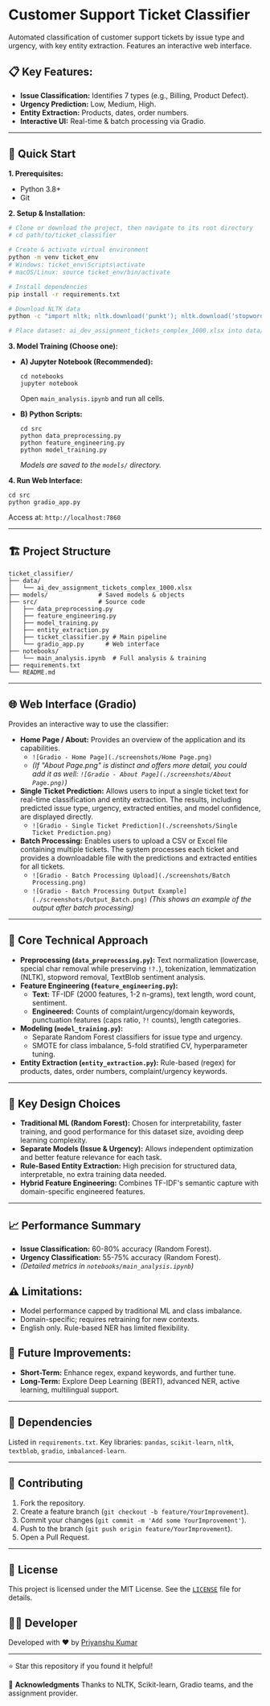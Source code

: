 # Customer Support Ticket Classifier

Automated classification of customer support tickets by issue type and urgency, with key entity extraction. Features an interactive web interface.

## 📋 **Key Features:**
*   **Issue Classification:** Identifies 7 types (e.g., Billing, Product Defect).
*   **Urgency Prediction:** Low, Medium, High.
*   **Entity Extraction:** Products, dates, order numbers.
*   **Interactive UI:** Real-time & batch processing via Gradio.

---

## 🚀 **Quick Start**

**1. Prerequisites:**
*   Python 3.8+
*   Git

**2. Setup & Installation:**
```bash
# Clone or download the project, then navigate to its root directory
# cd path/to/ticket_classifier

# Create & activate virtual environment
python -m venv ticket_env
# Windows: ticket_env\Scripts\activate
# macOS/Linux: source ticket_env/bin/activate

# Install dependencies
pip install -r requirements.txt

# Download NLTK data
python -c "import nltk; nltk.download('punkt'); nltk.download('stopwords'); nltk.download('wordnet'); nltk.download('averaged_perceptron_tagger')"

# Place dataset: ai_dev_assignment_tickets_complex_1000.xlsx into data/
```

**3. Model Training (Choose one):**

*   **A) Jupyter Notebook (Recommended):**
    ```
    cd notebooks
    jupyter notebook
    ```
    Open `main_analysis.ipynb` and run all cells.

*   **B) Python Scripts:**
    ```
    cd src
    python data_preprocessing.py
    python feature_engineering.py
    python model_training.py
    ```
    *Models are saved to the `models/` directory.*

**4. Run Web Interface:**
```
cd src
python gradio_app.py
```
Access at: `http://localhost:7860`

---

## 🏗️ **Project Structure**
```text
ticket_classifier/
├── data/
│   └── ai_dev_assignment_tickets_complex_1000.xlsx
├── models/              # Saved models & objects
├── src/                 # Source code
│   ├── data_preprocessing.py
│   ├── feature_engineering.py
│   ├── model_training.py
│   ├── entity_extraction.py
│   ├── ticket_classifier.py # Main pipeline
│   └── gradio_app.py      # Web interface
├── notebooks/
│   └── main_analysis.ipynb  # Full analysis & training
├── requirements.txt
└── README.md
```
---

## 🌐 **Web Interface (Gradio)**

Provides an interactive way to use the classifier:

*   **Home Page / About:** Provides an overview of the application and its capabilities.
    *   `![Gradio - Home Page](./screenshots/Home Page.png)`
    *   *(If "About Page.png" is distinct and offers more detail, you could add it as well: `![Gradio - About Page](./screenshots/About Page.png)`)*
*   **Single Ticket Prediction:** Allows users to input a single ticket text for real-time classification and entity extraction. The results, including predicted issue type, urgency, extracted entities, and model confidence, are displayed directly.
    *   `![Gradio - Single Ticket Prediction](./screenshots/Single Ticket Prediction.png)`
*   **Batch Processing:** Enables users to upload a CSV or Excel file containing multiple tickets. The system processes each ticket and provides a downloadable file with the predictions and extracted entities for all tickets.
    *   `![Gradio - Batch Processing Upload](./screenshots/Batch Processing.png)`
    *   `![Gradio - Batch Processing Output Example](./screenshots/Output_Batch.png)` *(This shows an example of the output after batch processing)*

---

## 🔧 **Core Technical Approach**

*   **Preprocessing (`data_preprocessing.py`):** Text normalization (lowercase, special char removal while preserving `!?.`), tokenization, lemmatization (NLTK), stopword removal, TextBlob sentiment analysis.
*   **Feature Engineering (`feature_engineering.py`):**
    *   **Text:** TF-IDF (2000 features, 1-2 n-grams), text length, word count, sentiment.
    *   **Engineered:** Counts of complaint/urgency/domain keywords, punctuation features (caps ratio, `?!` counts), length categories.
*   **Modeling (`model_training.py`):**
    *   Separate Random Forest classifiers for issue type and urgency.
    *   SMOTE for class imbalance, 5-fold stratified CV, hyperparameter tuning.
*   **Entity Extraction (`entity_extraction.py`):** Rule-based (regex) for products, dates, order numbers, complaint/urgency keywords.

---

## 🎯 **Key Design Choices**

*   **Traditional ML (Random Forest):** Chosen for interpretability, faster training, and good performance for this dataset size, avoiding deep learning complexity.
*   **Separate Models (Issue & Urgency):** Allows independent optimization and better feature relevance for each task.
*   **Rule-Based Entity Extraction:** High precision for structured data, interpretable, no extra training data needed.
*   **Hybrid Feature Engineering:** Combines TF-IDF's semantic capture with domain-specific engineered features.

---

## 📈 **Performance Summary**
*   **Issue Classification:** 60-80% accuracy (Random Forest).
*   **Urgency Classification:** 55-75% accuracy (Random Forest).
*   *(Detailed metrics in `notebooks/main_analysis.ipynb`)*

## ⚠️ **Limitations:**
*   Model performance capped by traditional ML and class imbalance.
*   Domain-specific; requires retraining for new contexts.
*   English only. Rule-based NER has limited flexibility.

## 🔮 **Future Improvements:**
*   **Short-Term:** Enhance regex, expand keywords,  and further tune.
*   **Long-Term:** Explore Deep Learning (BERT), advanced NER, active learning, multilingual support.

---

## 📝 **Dependencies**
Listed in `requirements.txt`. Key libraries: `pandas`, `scikit-learn`, `nltk`, `textblob`, `gradio`, `imbalanced-learn`.

---

## 🤝 **Contributing**
1.  Fork the repository.
2.  Create a feature branch (`git checkout -b feature/YourImprovement`).
3.  Commit your changes (`git commit -m 'Add some YourImprovement'`).
4.  Push to the branch (`git push origin feature/YourImprovement`).
5.  Open a Pull Request.

---

## 📄 License

This project is licensed under the MIT License. See the [`LICENSE`](LICENSE) file for details.

## 👨‍💻 Developer

Developed with ❤️ by [Priyanshu Kumar](https://github.com/SyntaxError-Natsu)

---

⭐ Star this repository if you found it helpful!


🙏 **Acknowledgments**
Thanks to NLTK, Scikit-learn, Gradio teams, and the assignment provider.
